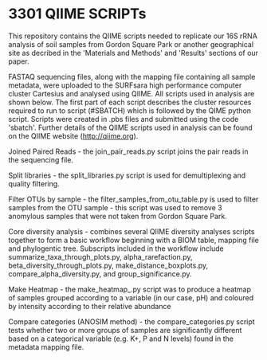 # 3301 QIIME SCRIPTs
This repository contains the QIIME scripts needed to replicate our 16S rRNA analysis of soil samples from Gordon Square Park or another geographical site as decribed in the 'Materials and Methods' and 'Results' sections of our paper. 

FASTAQ sequencing files, along with the mapping file containing all sample metadata, were uploaded to the SURFsara high performance computer cluster Cartesius and analysed using QIIME. All scripts used in analysis are shown below. The first part of each script describes the cluster resources required to run to script (#SBATCH) which is followed by the QIME python script. Scripts were created in .pbs files and submitted using the code 'sbatch'. Further details of the QIIME scripts used in analysis can be found on the QIIME website (http://qiime.org). 

Joined Paired Reads - the join_pair_reads.py script joins the pair reads in the sequencing file.

Split libraries - the split_libraries.py script is used for demultiplexing and quality filtering.

Filter OTUs by sample - the filter_samples_from_otu_table.py is used to filter samples from the OTU sample - this script was used to remove 3 anomylous samples that were not taken from Gordon Square Park. 

Core diversity analysis - combines several QIIME diversity analyses scripts together to form a basic workflow beginning with a BIOM table, mapping file and phylogentic tree. Subscripts included in the workflow include summarize_taxa_through_plots.py, alpha_rarefaction.py, beta_diversity_through_plots.py, make_distance_boxplots.py, compare_alpha_diversity.py, and group_significance.py.

Make Heatmap - the make_heatmap_.py script was to produce a heatmap of samples grouped according to a variable (in our case, pH) and coloured by intensity according to their relative abundance

Compare categories (ANOSIM method) - the compare_categories.py script tests whether two or more groups of samples are significantly different based on a categorical variable (e.g. K+, P and N levels) found in the metadata mapping file.

